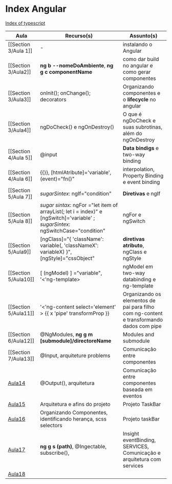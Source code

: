 # Index Angular
[Index of typescript](../Typescript/Typescript/Index%20of%20typescript.md)

| Aula                              | Recurso(s)                                                                                                                        | Assunto(s)                                                                               |
| --------------------------------- | --------------------------------------------------------------------------------------------------------------------------------- | ---------------------------------------------------------------------------------------- |
| [[Section 3/Aula 1]]              | -                                                                                                                                 | instalando o Angular                                                                     |
| [[Section 3/Aula2]]               | **ng b --nomeDoAmbiente**, **ng g c componentName**                                                                               | como dar build no angular e como gerar componentes                                       |
| [[Section 3/Aula3]]               | onInit(); onChange(); decorators                                                                                                  | Organizando componentes e o **lifecycle** no angular                                     |
| [[Section 3/Aula4]]               | ngDoCheck() e ngOnDestroy()                                                                                                       | O que é  ngDoCheck e suas subrotinas, além do ngOnDestroy                                |
| [[Section 4/Aula 5]]              | @input                                                                                                                            | **Data bindigs** e two-way binding                                                       |
| [[Section 4/Aula 6]]              | {{}},  [htmlAtribute]='variable', (event)="fn()"                                                                                  | interpolation,  Property Binding e event binding                                         |
| [[Section 5/Aula 7]]              | *sugarSintex*: ngIf="condition"                                                                                                   | **Diretivas** e ngIf                                                                     |
| [[Section 5/Aula 8]]              | *sugar sintax*: ngFor ="let item of arrayList(; let i = index)" e [ngSwitch]='variable' ; *sugarSintex*: ngSwitchCase="condition" | ngFor e ngSwitch                                                                         |
| [[Section 5/Aula9]]               | [ngClass]="{ 'className': variable(, 'classNameX': variableX) }", [ngStyle]="cssObject"                                           | **diretivas atributo**, ngClass e ngStyle                                                |
| [[Section 5/Aula10]]              | [ (ngModel) ] ="variable", '<'ng-template></ng-template>                                                                          | ngModel em two-way databinding e ng-template                                             |
| [[Section 5/Aula11]]              | '<'ng-content select='element' ></ng-content> {{ x 'pipe' transformProp }}                                                        | Organizando os elementos de pai para filho com ng-content e transformando dados com pipe |
| [[Section 6/Aula12]]              | @NgModules, **ng g m [submodule]/directoreName**                                                                                  | Modules and submodule                                                                    |
| [[Section 7/Aula13]]              | @Input, arquiteture problems                                                                                                      | Comunicação entre componentes                                                            |
| [Aula14](Section%207/Aula14.md)   | @Output(), arquitetura                                                                                                            | Comunicação entre componentes baseada em eventos                                         |
| [Aula15](Section%208/Aula15.md)   | Arquitetura e afins do projeto                                                                                                    | Projeto TaskBar                                                                          |
| [Aula16](Section%208/Aula16.md)   | Organizando Componentes, identificando herança, scss selectors                                                                    | Projeto taskBar                                                                          |
| [Aula17](Section%209/Aula17.md)   | **ng g s (path)**, @Ingectable, subscribe(),                                                                                      | Insight eventBinding, SERVICES, Comunicação e arquitetura com services                   |
| [Aula18](../Typescript/Typescript/Selection5/Aula18.md)   |  | |




